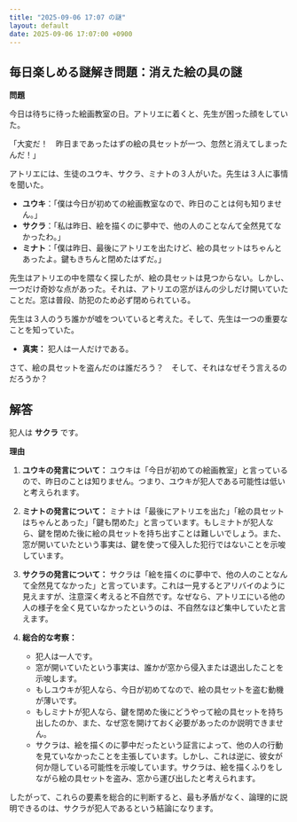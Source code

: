 ```yaml
---
title: "2025-09-06 17:07 の謎"
layout: default
date: 2025-09-06 17:07:00 +0900
---
```

## 毎日楽しめる謎解き問題：消えた絵の具の謎

**問題**

今日は待ちに待った絵画教室の日。アトリエに着くと、先生が困った顔をしていた。

「大変だ！　昨日まであったはずの絵の具セットが一つ、忽然と消えてしまったんだ！」

アトリエには、生徒のユウキ、サクラ、ミナトの３人がいた。先生は３人に事情を聞いた。

*   **ユウキ**：「僕は今日が初めての絵画教室なので、昨日のことは何も知りません。」
*   **サクラ**：「私は昨日、絵を描くのに夢中で、他の人のことなんて全然見てなかったわ。」
*   **ミナト**：「僕は昨日、最後にアトリエを出たけど、絵の具セットはちゃんとあったよ。鍵もきちんと閉めたはずだ。」

先生はアトリエの中を隈なく探したが、絵の具セットは見つからない。しかし、一つだけ奇妙な点があった。それは、アトリエの窓がほんの少しだけ開いていたことだ。窓は普段、防犯のため必ず閉められている。

先生は３人のうち誰かが嘘をついていると考えた。そして、先生は一つの重要なことを知っていた。

*   **真実：** 犯人は一人だけである。

さて、絵の具セットを盗んだのは誰だろう？　そして、それはなぜそう言えるのだろうか？

## 解答

犯人は **サクラ** です。

**理由**

1.  **ユウキの発言について：** ユウキは「今日が初めての絵画教室」と言っているので、昨日のことは知りません。つまり、ユウキが犯人である可能性は低いと考えられます。

2.  **ミナトの発言について：** ミナトは「最後にアトリエを出た」「絵の具セットはちゃんとあった」「鍵も閉めた」と言っています。もしミナトが犯人なら、鍵を閉めた後に絵の具セットを持ち出すことは難しいでしょう。また、窓が開いていたという事実は、鍵を使って侵入した犯行ではないことを示唆しています。

3.  **サクラの発言について：** サクラは「絵を描くのに夢中で、他の人のことなんて全然見てなかった」と言っています。これは一見するとアリバイのように見えますが、注意深く考えると不自然です。なぜなら、アトリエにいる他の人の様子を全く見ていなかったというのは、不自然なほど集中していたと言えます。

4.  **総合的な考察：**
    *   犯人は一人です。
    *   窓が開いていたという事実は、誰かが窓から侵入または退出したことを示唆します。
    *   もしユウキが犯人なら、今日が初めてなので、絵の具セットを盗む動機が薄いです。
    *   もしミナトが犯人なら、鍵を閉めた後にどうやって絵の具セットを持ち出したのか、また、なぜ窓を開けておく必要があったのか説明できません。
    *   サクラは、絵を描くのに夢中だったという証言によって、他の人の行動を見ていなかったことを主張しています。しかし、これは逆に、彼女が何か隠している可能性を示唆しています。サクラは、絵を描くふりをしながら絵の具セットを盗み、窓から運び出したと考えられます。

したがって、これらの要素を総合的に判断すると、最も矛盾がなく、論理的に説明できるのは、サクラが犯人であるという結論になります。
